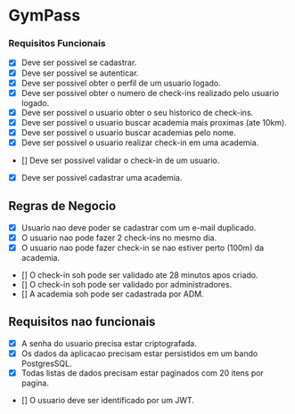 # GymPass

### Requisitos Funcionais

- [x] Deve ser possivel se cadastrar.
- [x] Deve ser possivel se autenticar.
- [x] Deve ser possivel obter o perfil de um usuario logado.
- [x] Deve ser possivel obter o numero de check-ins realizado pelo usuario logado.
- [x] Deve ser possivel o usuario obter o seu historico de check-ins.
- [x] Deve ser possivel o usuario buscar academia mais proximas (ate 10km).
- [x] Deve ser possivel o usuario buscar academias pelo nome.
- [x] Deve ser possivel o usuario realizar check-in em uma academia.
- [] Deve ser possivel validar o check-in de um usuario.
- [x] Deve ser possivel cadastrar uma academia.

## Regras de Negocio

- [x] Usuario nao deve poder se cadastrar com um e-mail duplicado.
- [x] O usuario nao pode fazer 2 check-ins no mesmo dia.
- [x] O usuario nao pode fazer check-in se nao estiver perto (100m) da academia.
- [] O check-in soh pode ser validado ate 28 minutos apos criado.
- [] O check-in soh pode ser validado por administradores.
- [] A academia soh pode ser cadastrada por ADM.

## Requisitos nao funcionais

- [x] A senha do usuario precisa estar criptografada.
- [x] Os dados da aplicacao precisam estar persistidos em um bando PostgresSQL.
- [x] Todas listas de dados precisam estar paginados com 20 itens por pagina.
- [] O usuario deve ser identificado por um JWT.
